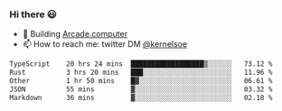 ### Hi there 😃

- 🔨 Building [Arcade.computer](https://arcade.computer)
- 📫 How to reach me: twitter DM [@kernelsoe](https://twitter.com/kernelsoe)

<!--START_SECTION:waka-->

```txt
TypeScript    20 hrs 24 mins  ██████████████████▒░░░░░░   73.12 %
Rust          3 hrs 20 mins   ███░░░░░░░░░░░░░░░░░░░░░░   11.96 %
Other         1 hr 50 mins    █▓░░░░░░░░░░░░░░░░░░░░░░░   06.61 %
JSON          55 mins         ▓░░░░░░░░░░░░░░░░░░░░░░░░   03.32 %
Markdown      36 mins         ▓░░░░░░░░░░░░░░░░░░░░░░░░   02.18 %
```

<!--END_SECTION:waka-->
